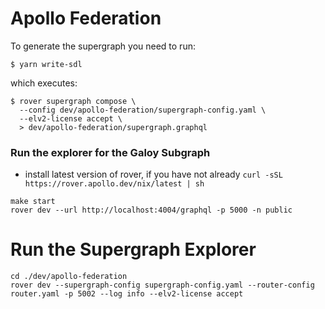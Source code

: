 # Apollo Federation

To generate the supergraph you need to run:
```
$ yarn write-sdl
```

which executes:
```
$ rover supergraph compose \
  --config dev/apollo-federation/supergraph-config.yaml \
  --elv2-license accept \
  > dev/apollo-federation/supergraph.graphql
```

### Run the explorer for the Galoy Subgraph

- install latest version of rover, if you have not already
`curl -sSL https://rover.apollo.dev/nix/latest | sh`
```
make start
rover dev --url http://localhost:4004/graphql -p 5000 -n public
```

# Run the Supergraph Explorer
```
cd ./dev/apollo-federation
rover dev --supergraph-config supergraph-config.yaml --router-config router.yaml -p 5002 --log info --elv2-license accept
```

